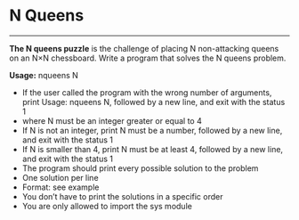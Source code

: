 # N Queens  
___________________________________________  
**The N queens puzzle** is the challenge of placing N non-attacking queens on an N×N chessboard. Write a program that solves the N queens problem.  
  
**Usage:** nqueens N
- If the user called the program with the wrong number of arguments, print Usage: nqueens N, followed by a new line, and exit with the status 1  
- where N must be an integer greater or equal to 4  
- If N is not an integer, print N must be a number, followed by a new line, and exit with the status 1  
- If N is smaller than 4, print N must be at least 4, followed by a new line, and exit with the status 1  
- The program should print every possible solution to the problem  
- One solution per line  
- Format: see example  
- You don’t have to print the solutions in a specific order  
- You are only allowed to import the sys module  